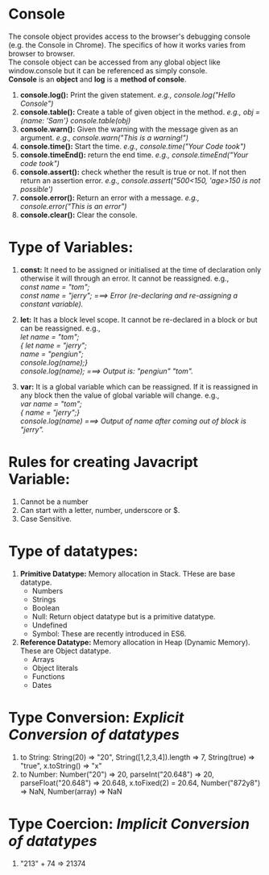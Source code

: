 # Console 
The console object provides access to the browser's debugging console (e.g. the Console in Chrome). The specifics of how it works varies from browser to browser. <br>
The console object can be accessed from any global object like window.console but it can be referenced as simply console.<br>
**Console** is an **object** and **log** is a **method of console**. <br>

1. **console.log():** Print the given statement. *e.g., console.log("Hello Console")*<br>
2. **console.table():** Create a table of given object in the method. *e.g., obj = {name: 'Sam'} console.table(obj)*<br>
3. **console.warn():** Given the warning with the message given as an argument. *e.g., console.warn("This is a warning!")*<br>
4. **console.time():** Start the time. *e.g., console.time("Your Code took")*<br>
5. **console.timeEnd():** return the end time. *e.g., console.timeEnd("Your code took")*<br>
6. **console.assert():** check whether the result is true or not. If not then return an assertion error. *e.g., console.assert("500<150, 'age>150 is not possible')*<br>
7. **console.error():** Return an error with a message. *e.g., console.error("This is an error")*<br>
8. **console.clear():** Clear the console.<br>

# Type of Variables:
1. **const:** It need to be assigned or initialised at the time of declaration only otherwise it will through an error. It cannot be reassigned. e.g., <br>
*const name = "tom"; <br>
const name = "jerry"; ===> Error (re-declaring and re-assigning a constant variable).*

2. **let:** It has a block level scope. It cannot be re-declared in a block or but can be reassigned. e.g., <br>
*let name = "tom"; <br>
{ let name = "jerry";<br>
 name = "pengiun"; <br>
 console.log(name);}<br>
 console.log(name); ===> Output is:  "pengiun" "tom".*

3. **var:** It is a global variable which can be reassigned. If it is reassigned in any block then the value of global variable will change. e.g.,<br>
 *var name = "tom"; <br>
 { name = "jerry";} <br>
 console.log(name) ===> Output of name after coming out of block is "jerry".*

# Rules for creating Javacript Variable:
1. Cannot be a number
2. Can start with a letter, number, underscore or $.
3. Case Sensitive. 

# Type of datatypes:
1. **Primitive Datatype:** Memory allocation in Stack. THese are base datatype.
    - Numbers
    - Strings
    - Boolean
    - Null: Return object datatype but is a primitive datatype.
    - Undefined
    - Symbol: These are recently introduced in ES6.
2. **Reference Datatype:** Memory allocation in Heap (Dynamic Memory). These are Object datatype.
    - Arrays
    - Object literals
    - Functions
    - Dates

# Type Conversion: *Explicit Conversion of datatypes* 
1. to String: String(20) => "20", String([1,2,3,4]).length => 7, String(true) => "true", x.toString() => "x"
2. to Number: Number("20") => 20, parseInt("20.648") => 20, parseFloat("20.648") => 20.648, x.toFixed(2) = 20.64, Number("872y8") => NaN, Number(array) => NaN

# Type Coercion: *Implicit Conversion of datatypes* 
1. "213" + 74 => 21374